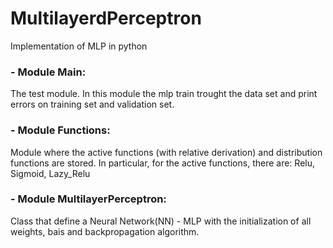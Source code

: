 # MultilayerdPerceptron
Implementation of MLP in python

### - Module Main:
The test module. In this module the mlp train trought the data set and print errors on training set and validation set.

### - Module Functions:
Module where the active functions (with relative derivation) and distribution functions are stored. 
In particular, for the active functions, there are: Relu, Sigmoid, Lazy_Relu

### - Module MultilayerPerceptron:
Class that define a Neural Network(NN) - MLP with the initialization of all weights, bais and backpropagation algorithm.
